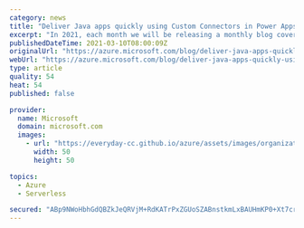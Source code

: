 ```yaml
---
category: news
title: "Deliver Java apps quickly using Custom Connectors in Power Apps"
excerpt: "In 2021, each month we will be releasing a monthly blog covering the webinar of the month for the Low-code application development (LCAD) on Azure solution. "
publishedDateTime: 2021-03-10T08:00:09Z
originalUrl: "https://azure.microsoft.com/blog/deliver-java-apps-quickly-using-custom-connectors-in-power-apps/"
webUrl: "https://azure.microsoft.com/blog/deliver-java-apps-quickly-using-custom-connectors-in-power-apps/"
type: article
quality: 54
heat: 54
published: false

provider:
  name: Microsoft
  domain: microsoft.com
  images:
    - url: "https://everyday-cc.github.io/azure/assets/images/organizations/microsoft.com-50x50.jpg"
      width: 50
      height: 50

topics:
  - Azure
  - Serverless

secured: "ABp9NWoHbhGdQBZkJeQRVjM+RdKATrPxZGUoSZABnstkmLxBAUHmKP0+Xt7cr9d8H5CKzG2+P52gailvFVNKmLANlfa37QdBns9ooX0jSOWY4Xn6TCKzLWdHZdtx/Ph1FMVv+/bi5zcvNo9N6G83Z6MEkgPRUE9EU7Cf/1hNPsFTz4HVMSLnr8nvTecptGSbHgRvXiri7hq9Lpv5jVWq8ha8ZBltEfAeQwmxAACfKll1VVDpvMpvYIGfdcRFJOU87bINz1wfg4IvjMQw3bQqYmYEFHkgZRcEPwYBe+HkIbPQvAkx6akYiDTV+0pdM6/iBy91UV2GFD1DlpYF3Rx2yUhIOlhq7HeH++mEQKNoy44=;HQg/ZCWen2ejFVBPizuthA=="
---
```


